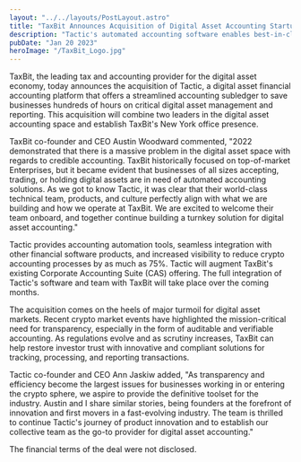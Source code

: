 ```yaml
---
layout: "../../layouts/PostLayout.astro"
title: "TaxBit Announces Acquisition of Digital Asset Accounting Startup Tactic"
description: "Tactic's automated accounting software enables best-in-class crypto financial visibility and compliance for businesses"
pubDate: "Jan 20 2023"
heroImage: "/TaxBit_Logo.jpg"
---
```


TaxBit, the leading tax and accounting provider for the digital asset economy, today announces the acquisition of Tactic, a digital asset financial accounting platform that offers a streamlined accounting subledger to save businesses hundreds of hours on critical digital asset management and reporting. This acquisition will combine two leaders in the digital asset accounting space and establish TaxBit's New York office presence.

TaxBit co-founder and CEO Austin Woodward commented, "2022 demonstrated that there is a massive problem in the digital asset space with regards to credible accounting.  TaxBit historically focused on top-of-market Enterprises, but it became evident that businesses of all sizes accepting, trading, or holding digital assets are in need of automated accounting solutions. As we got to know Tactic, it was clear that their world-class technical team, products, and culture perfectly align with what we are building and how we operate at TaxBit. We are excited to welcome their team onboard, and together continue building a turnkey solution for digital asset accounting."

Tactic provides accounting automation tools, seamless integration with other financial software products, and increased visibility to reduce crypto accounting processes by as much as 75%. Tactic will augment TaxBit's existing Corporate Accounting Suite (CAS) offering. The full integration of Tactic's software and team with TaxBit will take place over the coming months.

The acquisition comes on the heels of major turmoil for digital asset markets. Recent crypto market events have highlighted the mission-critical need for transparency, especially in the form of auditable and verifiable accounting. As regulations evolve and as scrutiny increases, TaxBit can help restore investor trust with innovative and compliant solutions for tracking, processing, and reporting transactions.

Tactic co-founder and CEO Ann Jaskiw added, "As transparency and efficiency become the largest issues for businesses working in or entering the crypto sphere, we aspire to provide the definitive toolset for the industry. Austin and I share similar stories, being founders at the forefront of innovation and first movers in a fast-evolving industry. The team is thrilled to continue Tactic's journey of product innovation and to establish our collective team as the go-to provider for digital asset accounting."

The financial terms of the deal were not disclosed.

